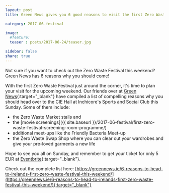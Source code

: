 ```yaml
---
layout: post
title: Green News gives you 6 good reasons to visit the first Zero Waste Festival

category: 2017-06-festival

image:
  #feature: 
  teaser : posts/2017-06-24/teaser.jpg

sidebar: false
share: true
---
```


Not sure if you want to check out the Zero Waste Festival this weekend? Green News has 6 reasons why you should come!

With the first Zero Waste Festival just around the corner, it's time to plan your visit for the upcoming weekend. Our friends over at [Green News](https://greennews.ie/){:target="_blank"} have compiled a list of compelling reasons why you should head over to the CIE Hall at Inchicore's Sports and Social Club this Sunday. Some of them include:

- the Zero Waste Market stalls and 
- the [movie screenings]({{ site.baseurl }}/2017-06-festival/first-zero-waste-festival-screening-room-programme/)
- additional meet-ups like the Friendly Bacteria Meet-up
- the Zero Waste Swap Shop where you can clear out your wardrobes and give your pre-loved garments a new life

Hope to see you all on Sunday, and remember to get your ticket for only 5 EUR at [Eventbrite](https://www.eventbrite.ie/e/zero-waste-festival-tickets-35020450109){:target="_blank"}.

Check out the complete list here: [https://greennews.ie/6-reasons-to-head-to-irelands-first-zero-waste-festival-this-weekend/](https://greennews.ie/6-reasons-to-head-to-irelands-first-zero-waste-festival-this-weekend/){:target="_blank"}






